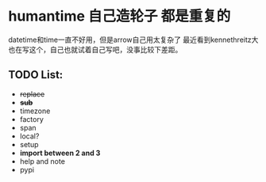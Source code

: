 # humantime 自己造轮子 都是重复的 

datetime和time一直不好用，但是arrow自己用太复杂了
最近看到kennethreitz大也在写这个，自己也就试着自己写吧，没事比较下差距。


## TODO List:
* ~~replace~~
* ~~__sub__~~
* timezone
* factory
* span
* local?
* setup
* **import between 2 and 3**
* help and note
* pypi
